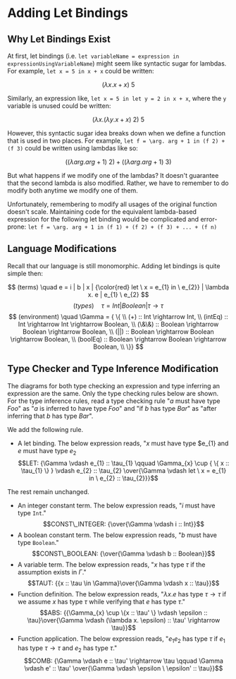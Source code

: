 # Adding Let Bindings

## Why Let Bindings Exist

At first, let bindings (i.e. `let variableName = expression in expressionUsingVariableName`) might seem like syntactic sugar for lambdas. For example, `let x = 5 in x + x` could be written:

$$
(\lambda x. x + x) \ 5
$$

Similarly, an expression like, `let x = 5 in let y = 2 in x + x`, where the `y` variable is unused could be written:

$$
(\lambda x. (\lambda y. x + x) \ 2) \ 5
$$

However, this syntactic sugar idea breaks down when we define a function that is used in two places. For example, `let f = \arg. arg + 1 in (f 2) + (f 3)` could be written using lambdas like so:

$$
((\lambda arg. arg + 1) \ 2) + ((\lambda arg. arg + 1) \ 3)
$$

But what happens if we modify one of the lambdas? It doesn't guarantee that the second lambda is also modified. Rather, we have to remember to do modify both anytime we modify one of them.

Unfortunately, remembering to modify all usages of the original function doesn't scale. Maintaining code for the equivalent lambda-based expression for the following let binding would be complicated and error-prone: `let f = \arg. arg + 1 in (f 1) + (f 2) + (f 3) + ... + (f n)`

## Language Modifications

Recall that our language is still monomorphic. Adding let bindings is quite simple then:

$$
(terms) \quad e = i | b | x | {\color{red} let \ x = e_{1} in \ e_{2}} | \lambda x. e | e_{1} \ e_{2}
$$
$$
(types) \quad \tau = Int | Boolean | \tau \rightarrow \tau
$$
$$
(environment) \quad \Gamma = { \{ \\
  (+) :: Int \rightarrow Int, \\
  (intEq) :: Int \rightarrow Int \rightarrow Boolean, \\
  (\&\&) :: Boolean \rightarrow Boolean \rightarrow Boolean, \\
  (||) :: Boolean \rightarrow Boolean \rightarrow Boolean, \\
  (boolEq) :: Boolean \rightarrow Boolean \rightarrow Boolean, \\
\}}
$$

## Type Checker and Type Inference Modification

The diagrams for both type checking an expression and type inferring an expression are the same. Only the type checking rules below are shown. For the type inference rules, read a type checking rule "$a$ must have type $Foo$" as "$a$ is inferred to have type $Foo$" and "if $b$ has type $Bar$" as "after inferring that $b$ has type $Bar$".

We add the following rule.

- A let binding. The below expression reads, "$x$ must have type $e_{1} and $e$ must have type $e_{2}$
    $$LET: {\Gamma \vdash e_{1} :: \tau_{1} \qquad \Gamma_{x} \cup { \{ x :: \tau_{1} \} } \vdash e_{2} :: \tau_{2} \over{\Gamma \vdash let \ x = e_{1} in \ e_{2} :: \tau_{2}}}$$

The rest remain unchanged.

- An integer constant term. The below expression reads, "$i$ must have type `Int`."
    $$CONST\_INTEGER: {\over{\Gamma \vdash i :: Int}}$$
- A boolean constant term. The below expression reads, "$b$ must have type `Boolean`."
    $$CONST\_BOOLEAN: {\over{\Gamma \vdash b :: Boolean}}$$
- A variable term. The below expression reads, "$x$ has type $\tau$ if the assumption exists in $\Gamma$."
    $$TAUT: {{x :: \tau \in \Gamma}\over{\Gamma \vdash x :: \tau}}$$
- Function definition. The below expression reads, "$\lambda x. e$ has type $\tau \rightarrow \tau$ if we assume $x$ has type $\tau$ while verifying that $e$ has type $\tau$."
    $$ABS: {{\Gamma_{x} \cup \{x :: \tau' \} \vdash \epsilon :: \tau}\over{\Gamma \vdash (\lambda x. \epsilon) :: \tau' \rightarrow \tau}}$$
- Function application. The below expression reads, "$e_{1} e_{2}$ has type $\tau$ if $e_{1}$ has type $\tau \rightarrow \tau$ and $e_{2}$ has type $\tau$."
    $$COMB: {\Gamma \vdash e :: \tau' \rightarrow \tau \qquad \Gamma \vdash e' :: \tau' \over{\Gamma \vdash \epsilon \ \epsilon' :: \tau}}$$
